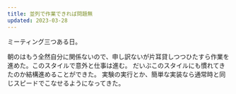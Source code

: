 ```yaml
---
title: 並列で作業できれば問題無
updated: 2023-03-28
---
```


ミーティング三つある日。

朝のはもう全然自分に関係ないので、申し訳ないが片耳貸しつつひたすら作業を進めた。このスタイルで意外と仕事は進む。
だいぶこのスタイルにも慣れてきたのか結構進めることができた。
実験の実行とか、簡単な実装なら通常時と同じスピードでこなせるようになってきた。
